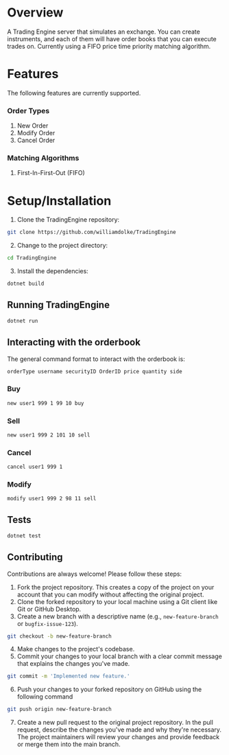 # Overview 

A Trading Engine server that simulates an exchange. You can create instruments, and each of them will have order books that you can execute trades on. Currently using a FIFO price time priority matching algorithm.

# Features
The following features are currently supported.

### Order Types

1. New Order
2. Modify Order
3. Cancel Order

### Matching Algorithms

1. First-In-First-Out (FIFO)

# Setup/Installation

1. Clone the TradingEngine repository:
```sh
git clone https://github.com/williamdolke/TradingEngine
```

2. Change to the project directory:
```sh
cd TradingEngine
```

3. Install the dependencies:
```sh
dotnet build
```

## Running TradingEngine

```sh
dotnet run
```

## Interacting with the orderbook
The general command format to interact with the orderbook is:
```sh
orderType username securityID OrderID price quantity side
```

### Buy
```sh
new user1 999 1 99 10 buy
```

### Sell
```sh
new user1 999 2 101 10 sell
```

### Cancel
```sh
cancel user1 999 1
```

### Modify
```sh
modify user1 999 2 98 11 sell
```

## Tests
```sh
dotnet test
```

## Contributing

Contributions are always welcome! Please follow these steps:
1. Fork the project repository. This creates a copy of the project on your account that you can modify without affecting the original project.
2. Clone the forked repository to your local machine using a Git client like Git or GitHub Desktop.
3. Create a new branch with a descriptive name (e.g., `new-feature-branch` or `bugfix-issue-123`).
```sh
git checkout -b new-feature-branch
```
4. Make changes to the project's codebase.
5. Commit your changes to your local branch with a clear commit message that explains the changes you've made.
```sh
git commit -m 'Implemented new feature.'
```
6. Push your changes to your forked repository on GitHub using the following command
```sh
git push origin new-feature-branch
```
7. Create a new pull request to the original project repository. In the pull request, describe the changes you've made and why they're necessary.
The project maintainers will review your changes and provide feedback or merge them into the main branch.
